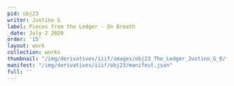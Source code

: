 ```yaml
---
pid: obj23
writer: Justino G
label: Pieces from the Ledger - On Breath
_date: July 2 2020
order: '15'
layout: work
collection: works
thumbnail: "/img/derivatives/iiif/images/obj23_The_Ledger_Justino_G_0/full/250,/0/default.jpg"
manifest: "/img/derivatives/iiif/obj23/manifest.json"
full: ''
---
```

